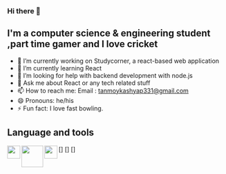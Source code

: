 ### Hi there 👋

## I'm a computer science & engineering student ,part time gamer and I love cricket



- 🔭 I’m currently working on Studycorner, a react-based web application
- 🌱 I’m currently learning React
- 🤔 I’m looking for help with backend development with node.js
- 💬 Ask me about React or any tech related stuff
- 📫 How to reach me: Email : tanmoykashyap331@gmail.com
- 😄 Pronouns: he/his
- ⚡ Fun fact: I love fast bowling.

## Language and tools
[<img align="left" width="30px" src="https://cdn.freebiesupply.com/logos/large/2x/react-1-logo-svg-vector.svg" />]
[<img align="left" width="50px" src="https://1000logos.net/wp-content/uploads/2020/09/JavaScript-Logo.png" />]
[<img align="left" width="30px" src="https://preview.redd.it/31b2ii8hchi31.jpg?auto=webp&s=309fe75e96212cf42c4120ca5adedaef52c41e01" />]
